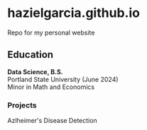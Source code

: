 # hazielgarcia.github.io
Repo for my personal website

## Education
**Data Science, B.S.**  
Portland State University (June 2024)  
Minor in Math and Economics

### Projects
Azlheimer's Disease Detection
